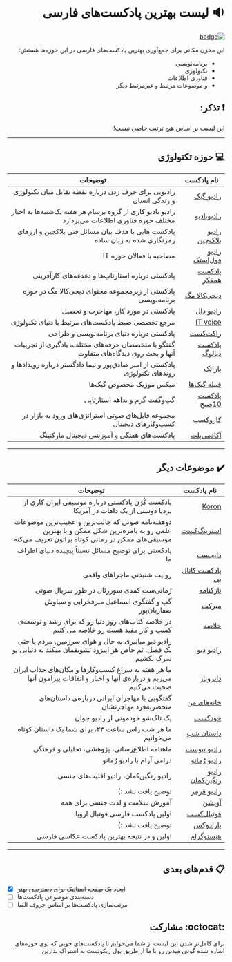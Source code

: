 <div dir="rtl">

# :sound: لیست بهترین پادکست‌های فارسی

[![badge](https://img.shields.io/badge/AWESOME-Persian%20Podcasts-orange.svg)](https://ashkan-rmk.github.io/awesome-persian-podcasts/)

 این مخزن مکانی برای جمع‌آوری بهترین پادکست‌های فارسی در این حوزه‌ها هستش:
* برنامه‌نویسی
* تکنولوژی
* فناوری اطلاعات
* و موضوعات مرتبط و غیرمرتبط دیگر

## :exclamation: تذکر:

این لیست بر اساس هیچ ترتیب خاصی نیست!

***

## :computer: حوزه تکنولوژی

 نام پادکست | توضیحات
 --- | ---
 [رادیو گیک](https://jadi.net/tag/podcast/) | رادیویی برای حرف زدن درباره نقطه تقابل میان تکنولوژی و زندگی انسان
 [رادیوبادیو](http://barsam.ir/budio/radio-budio/) | رادیو بادیو کاری از گروه برسام هر هفته یک‌شنبه‌ها به اخبار مختلف حوزه فناوری اطلاعات می‌پردازد
 [رادیو بلاک‌چین](http://t.me/radio_blockchain) | پادکست هایی با هدف بیان مسائل فنی بلاکچین و ارزهای رمزنگاری شده به زبان ساده
[رادیو فول‌استک](https://sokanacademy.com/podcast) | مصاحبه با فعالان حوزه IT
[پادکست همفکر](http://hamfekr.net/podcast/) | پادکستی درباره استارتاپ‌ها و دغدغه‌های کارآفرینی
 [دیجی‌کالا مگ](https://www.digikala.com/mag/podcast-category/برنامه‌نویسی) | پادکستی از زیرمجموعه محتوای دیجی‌کالا مگ در حوزه برنامه‌نویسی
[رادیو دال](https://radiodaal.ir/) | پادکستی در مورد کار، مهاجرت و تحصیل
[IT voice](http://it-voice.ir/) | مرجع تخصصی ضبط پادکست‌های مرتبط با دنیای تکنولوژی
[راکت‌کست](https://roocket.ir/podcast) | پادکستی درباره دنیای برنامه‌نویسی و طراحی
[پادکست دیالوگ](https://hearthis.at/hamedjafari/) | گفتگو با متخصصان حرفه‌های مختلف، یادگیری از تجربیات آنها و بحث روی دیدگاه‌های متفاوت
[پاراتک](https://theparatech.com/) | پادکستی از امیر صادق‌پور و نیما دادگستر درباره رویدادها و روندهای تکنولوژی
[قبیله گیک‌ها](https://geekstribemedia.com/category/podcast/) | میکس موزیک مخصوص گیک‌ها
[پادکست 10صبح](http://10ampodcast.ir/) | گپ‌وگفت گرم و بداهه استارتاپی
[کاروکسب](https://t.me/kar_kasb/5183) | مجموعه فایل‌های صوتی استراتژی‌های ورود به بازار در کسب‌وکارهای دیجیتال
[آکادمی‌پلت](https://t.me/PaletAcademy) | پادکست‌های هفتگی و آموزشی دیجیتال مارکتینگ

***

## :heavy_check_mark: موضوعات دیگر

 نام پادکست | توضیحات
 --- | ---
 [Koron](https://itunes.apple.com/us/podcast/koron/id1352819961?mt=2) | پادکست کُرُن پادکستی درباره موسیقی ایران کاری از بردیا دوستی از یک داهات در آمریکا
 [استرینگ‌کست](http://stringcast.ir) | دوهفته‌نامه صوتی که جالب‌ترین و عجیب‌ترین موضوعات علمی رو به بامزه‌ترین شکل ممکن و با بهترین موسیقی‌های ممکن در زمانی کوتاه براتون تعریف می‌کنه
[دایجست](https://t.me/digesttt) | پادکستی برای توضیح مسائل نسبتاً پیچیده دنیای اطراف ما
[پادكست کانال بی](https://t.me/channelbpodcast) | روایت شنیدنیِ ماجراهای واقعی
[نازکنامه](https://t.me/nazokname) | رُمانی‌ست کمدی سوررئال در طورِ سریالِ صوتی
[میرکت](https://t.me/Meerkat_Podcast) | گپ و گفتگوی اسماعیل میرفخرایی و سیاوش صفاریان‌پور
[خلاصه](https://t.me/kholase_podcast) | در خلاصه کتاب‌های روز دنيا رو که برای رشد و توسعه‌ی كسب و كار مفید هست رو خلاصه مى كنيم
[رادیو دیو](https://t.me/radiodeev) |رادیو دیو میانبری به حال و هوای سرزمین, مردم یا حتی یک فصل. تم خاص هر اپیزود تشویقمان میکند به دنیایی نو سرک بکشیم
[دانروباز](https://soundcloud.com/dunrobuzz) |  ما هر هفته به سراغ کسب‌وکارها و مکان‌های جذاب ایران می‌ریم و درباره‌ی آنها و اخبار و اتفاقات پیرامون آنها صحبت می‌کنیم
[خانه‌های من](https://soundcloud.com/myhomescast) | گفتگویی با مهاجران ایرانی درباره‌ی داستان‌های منحصربه‌فرد مهاجرتشان
[خودکست](https://t.me/Khodcast) | يک تاک‌شو خودمونى از راديو جوان
[داستان شب](https://t.me/dastaneshab) | ما هر شب راس ساعت ٢٣، برای شما يک داستان كوتاه می‌خوانيم
[رادیو پیوست](http://peivast.com/peivast-radio/) | ماهنامه اطلاع‌رسانی، پژوهشی، تحلیلی و فرهنگی
[رادیو رُمانو](https://t.me/radioromano) | درامی آرام با رادیو رُمانو
[رادیو رنگین‌کمان](https://t.me/RadioRanginKamanChannel) | رادیو رنگین‌کمان، رادیو اقلیت‌های جنسی
[رادیو قرمز](https://t.me/radioghermez_official) | توضیح یافت نشد :)
[آویشن](https://avishanx.com/) | آموزش سلامت و لذت جنسی برای همه
[فوتبال‌کست](https://soundcloud.com/footballcast) | اولين پادكست فارسی فوتبال اروپا 
[پارادوکس](https://t.me/kambizhosseini) | توضیح یافت نشد :)
[هیستوگرام](https://t.me/histogrampodcast) | اولین و در نتیجه بهترین پادکست عکاسی فارسی

***

## :clipboard: قدم‌های بعدی

<div dir="ltr">

- [X] ~~ایجاد یک [صفحه استاتیک](https://ashkan-rmk.github.io/awesome-persian-podcasts/) برای دسترسی بهتر~~
- [ ] دسته‌بندی موضوعی پادکست‌ها
- [ ] مرتب‌سازی پادکست‌ها بر اساس حروف الفبا

</div>

## :octocat: مشارکت

برای کامل‌تر شدن این لیست از شما می‌خوایم تا پادکست‌های خوبی که توی حوزه‌های اشاره شده گوش میدین رو با ما از طریق پول ریکوئست به اشتراک بذارین

</div>
